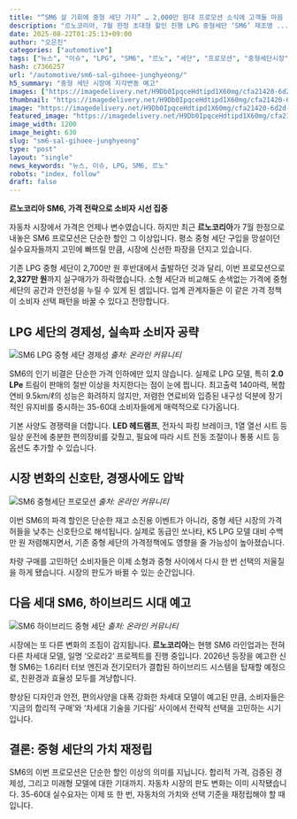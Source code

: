 ```yaml
---
title: "“SM6 살 기회에 중형 세단 가자” … 2,000만 원대 프로모션 소식에 고객들 마음 ‘설렌다’"
description: "르노코리아, 7월 한정 초대형 할인 진행 LPG 중형세단 ‘SM6’ 재조명 ..."
date: 2025-08-22T01:25:13+09:00
author: "오은진"
categories: ["automotive"]
tags: ["뉴스", "이슈", "LPG", "SM6", "르노", "세단", "프로모션", "중형세단시장", "자동차가격트렌드"]
hash: c7366257
url: "/automotive/sm6-sal-gihoee-junghyeong/"
h5_summary: "중형 세단 시장에 지각변동 예고"
images: ["https://imagedelivery.net/H9Db0IpqceHdtipd1X60mg/cfa21420-6d2d-4bb9-050d-50ec0f00dd00/public", "https://imagedelivery.net/H9Db0IpqceHdtipd1X60mg/7861ab58-ca4c-439a-bd54-3abfe993c500/public", "https://imagedelivery.net/H9Db0IpqceHdtipd1X60mg/71cdab26-e7be-46b0-a5fb-812c41823c00/public", "https://imagedelivery.net/H9Db0IpqceHdtipd1X60mg/a2419b55-4f7f-4fe8-f3dc-692ead9c9000/public"]
thumbnail: "https://imagedelivery.net/H9Db0IpqceHdtipd1X60mg/cfa21420-6d2d-4bb9-050d-50ec0f00dd00/public"
image: "https://imagedelivery.net/H9Db0IpqceHdtipd1X60mg/cfa21420-6d2d-4bb9-050d-50ec0f00dd00/public"
featured_image: "https://imagedelivery.net/H9Db0IpqceHdtipd1X60mg/cfa21420-6d2d-4bb9-050d-50ec0f00dd00/public"
image_width: 1200
image_height: 630
slug: "sm6-sal-gihoee-junghyeong"
type: "post"
layout: "single"
news_keywords: "뉴스, 이슈, LPG, SM6, 르노"
robots: "index, follow"
draft: false
---
```


**르노코리아 SM6, 가격 전략으로 소비자 시선 집중**

자동차 시장에서 가격은 언제나 변수였습니다. 하지만 최근 **르노코리아**가 7월 한정으로 내놓은 SM6 프로모션은 단순한 할인 그 이상입니다. 평소 중형 세단 구입을 망설이던 실수요자들까지 고민에 빠뜨릴 만큼, 시장에 신선한 파장을 던지고 있습니다.

기존 LPG 중형 세단이 2,700만 원 후반대에서 출발하던 것과 달리, 이번 프로모션으로 **2,327만 원**까지 실구매가가 하락했습니다. 소형 세단과 비교해도 손색없는 가격에 중형 세단의 공간과 안전성을 누릴 수 있게 된 셈입니다. 업계 관계자들은 이 같은 가격 정책이 소비자 선택 패턴을 바꿀 수 있다고 전망합니다.


## LPG 세단의 경제성, 실속파 소비자 공략

![SM6 LPG 중형 세단 경제성](https://imagedelivery.net/H9Db0IpqceHdtipd1X60mg/7861ab58-ca4c-439a-bd54-3abfe993c500/public)
*출처: 온라인 커뮤니티*


SM6의 인기 비결은 단순한 가격 인하에만 있지 않습니다. 실제로 LPG 모델, 특히 **2.0 LPe** 트림이 판매의 절반 이상을 차지한다는 점이 눈에 띕니다. 최고출력 140마력, 복합 연비 9.5km/ℓ의 성능은 화려하지 않지만, 저렴한 연료비와 입증된 내구성 덕분에 장기적인 유지비를 중시하는 35-60대 소비자들에게 매력적으로 다가옵니다.

기본 사양도 경쟁력을 더합니다. **LED 헤드램프**, 전자식 파킹 브레이크, 1열 열선 시트 등 일상 운전에 충분한 편의장비를 갖췄고, 필요에 따라 시트 전동 조절이나 통풍 시트 등 옵션도 추가할 수 있습니다.


## 시장 변화의 신호탄, 경쟁사에도 압박

![SM6 중형세단 프로모션](https://imagedelivery.net/H9Db0IpqceHdtipd1X60mg/a2419b55-4f7f-4fe8-f3dc-692ead9c9000/public)
*출처: 온라인 커뮤니티*


이번 SM6의 파격 할인은 단순한 재고 소진용 이벤트가 아니라, 중형 세단 시장의 가격 허들을 낮추는 신호탄으로 해석됩니다. 실제로 동급인 쏘나타, K5 LPG 모델 대비 수백만 원 저렴해지면서, 기존 중형 세단의 가격정책에도 영향을 줄 가능성이 높아졌습니다.

차량 구매를 고민하던 소비자들은 이제 소형과 중형 사이에서 다시 한 번 선택의 저울질을 하게 됐습니다. 시장의 판도가 바뀔 수 있는 순간입니다.


## 다음 세대 SM6, 하이브리드 시대 예고

![SM6 하이브리드 중형 세단](https://imagedelivery.net/H9Db0IpqceHdtipd1X60mg/71cdab26-e7be-46b0-a5fb-812c41823c00/public)
*출처: 온라인 커뮤니티*


시장에는 또 다른 변화의 조짐이 감지됩니다. **르노코리아**는 현행 SM6 라인업과는 전혀 다른 차세대 모델, 일명 ‘오로라2’ 프로젝트를 진행 중입니다. 2026년 등장을 예고한 신형 SM6는 1.6리터 터보 엔진과 전기모터가 결합된 하이브리드 시스템을 탑재할 예정으로, 친환경과 효율성 모두를 겨냥합니다.

향상된 디자인과 안전, 편의사양을 대폭 강화한 차세대 모델이 예고된 만큼, 소비자들은 ‘지금의 합리적 구매’와 ‘차세대 기술을 기다림’ 사이에서 전략적 선택을 고민하는 시기입니다.


## 결론: 중형 세단의 가치 재정립

SM6의 이번 프로모션은 단순한 할인 이상의 의미를 지닙니다. 합리적 가격, 검증된 경제성, 그리고 미래형 모델에 대한 기대까지. 자동차 시장의 판도 변화는 이미 시작됐습니다. 35-60대 실수요자는 이제 또 한 번, 자동차의 가치와 선택 기준을 재정립해야 할 때입니다.
